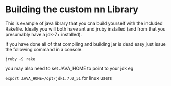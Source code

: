 Building the custom nn Library
==============================
This is example of java library that you cna build yourself with the included Rakefile.
Ideally you will both have ant and jruby installed (and from that you presumably have a jdk-7+ installed).

If you have done all of that compiling and building jar is dead easy just issue the following command in a console.

`jruby -S rake`

you may also need to set JAVA_HOME to point to your jdk eg

`export JAVA_HOME=/opt/jdk1.7.0_51` for linux users 
